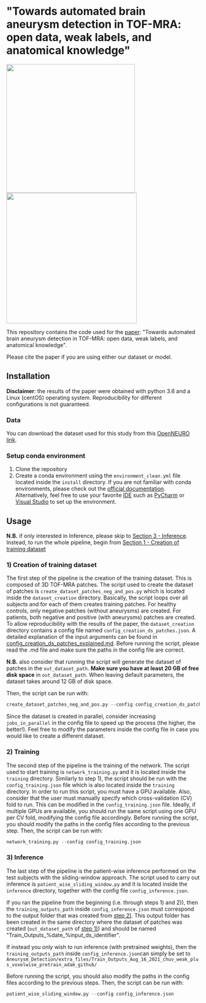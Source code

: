 # "Towards automated brain aneurysm detection in TOF-MRA: open data, weak labels, and anatomical knowledge"
<p float="middle">
  <img src="https://github.com/connectomicslab/Aneurysm_Detection/blob/main/images/model_prediction_Nov_30_2021.png" width="335" />
  <img src="https://github.com/connectomicslab/Aneurysm_Detection/blob/main/images/anat_inf_sliding_window.png" width="340" /> 
</p>


This repository contains the code used for the [paper](https://arxiv.org/abs/2103.06168): "Towards automated brain aneurysm detection in TOF-MRA: open data, weak labels, and anatomical knowledge". 

Please cite the paper if you are using either our dataset or model.

## Installation
**Disclaimer**: the results of the paper were obtained with python 3.6 and a Linux (centOS) operating system. Reproducibility for different configurations is not guaranteed.

### Data
You can download the dataset used for this study from this [OpenNEURO link](https://openneuro.org/datasets/ds003949).

### Setup conda environment
1) Clone the repository
2) Create a conda environment using the `environment_clean.yml` file located inside the `install` directory. If you are not familiar with conda environments, please check out the [official documentation](https://docs.conda.io/projects/conda/en/latest/user-guide/tasks/manage-environments.html). Alternatively, feel free to use your favorite [IDE](https://en.wikipedia.org/wiki/Integrated_development_environment) such as [PyCharm](https://www.jetbrains.com/pycharm/download/#section=linux) or [Visual Studio](https://visualstudio.microsoft.com/downloads/) to set up the environment.
## Usage
**N.B.** if only interested in Inference, please skip to [Section 3 - Inference](#3-inference). Instead, to run the whole pipeline, begin from [Section 1 - Creation of training dataset](#1-creation-of-training-dataset)
### 1) Creation of training dataset
 The first step of the pipeline is the creation of the training dataset. This is composed of 3D TOF-MRA patches. The script used to create the dataset of patches is `create_dataset_patches_neg_and_pos.py` which is located inside the `dataset_creation` directory. Basically, the script loops over all subjects and for each of them creates training patches. For healthy controls, only negative patches (without aneurysms) are created. For patients, both negative and positive (with aneurysms) patches are created. To allow reproducibility with the results of the paper, the `dataset_creation` directory contains a config file named `config_creation_ds_patches.json`. A detailed explanation of the input arguments can be found in [config_creation_ds_patches_explained.md](https://github.com/connectomicslab/Aneurysm_Detection/blob/main/dataset_creation/config_creation_ds_patches_explained.md). Before running the script, please read the .md file and make sure the paths in the config file are correct. 
 
 **N.B.** also consider that running the script will generate the dataset of patches in the `out_dataset_path`. **Make sure you have at least 20 GB of free disk space** in `out_dataset_path`. When leaving default parameters, the dataset takes around 12 GB of disk space.
 
 Then, the script can be run with:
```python
create_dataset_patches_neg_and_pos.py --config config_creation_ds_patches.json
```
Since the dataset is created in parallel, consider increasing `jobs_in_parallel` in the config file to speed up the process (the higher, the better!). Feel free to modify the parameters inside the config file in case you would like to create a different dataset.
### 2) Training
The second step of the pipeline is the training of the network. The script used to start training is `network_training.py` and it is located inside the `training` directory. Similarly to step 1), the script should be run with the `config_training.json` file which is also located inside the `training` directory. In order to run this script, you must have a GPU available. Also, consider that the user must manually specify which cross-validation (CV) fold to run. This can be modified in the `config_training.json` file. Ideally, if multiple GPUs are available, you should run the same script using one GPU per CV fold, modifying the config file accordingly. Before running the script, you should modify the paths in the config files according to the previous step.
Then, the script can be run with:
```python
network_training.py --config config_training.json
```
### 3) Inference
The last step of the pipeline is the patient-wise inference performed on the test subjects with the sliding-window approach. The script used to carry out inference is `patient_wise_sliding_window.py` and it is located inside the `inference` directory, together with the config file `config_inference.json`.

If you ran the pipeline from the beginning (i.e. through steps 1) and 2)), then the `training_outputs_path` inside `config_inference.json` must correspond to the output folder that was created from [step 2)](#2-training). This output folder has been created in the same directory where the dataset of patches was created (`out_dataset_path` of [step 1)](#1-creation-of-training-dataset)) and should be named "Train_Outputs_%date_%input_ds_identifier".

If instead you only wish to run inference (with pretrained weights), then the `training_outputs_path` inside `config_inference.json`can simply be set to `Aneurysm_Detection/extra_files/Train_Outputs_Aug_16_2021_chuv_weak_plus_voxelwise_pretrain_adam_github/`

Before running the script, you should also modify the paths in the config files according to the previous steps.
Then, the script can be run with:
```python
patient_wise_sliding_window.py --config config_inference.json
```
